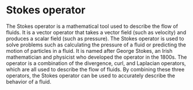 # Stokes operator

The Stokes operator is a mathematical tool used to describe the flow of fluids. It is a vector operator that takes a vector field (such as velocity) and produces a scalar field (such as pressure). The Stokes operator is used to solve problems such as calculating the pressure of a fluid or predicting the motion of particles in a fluid. It is named after George Stokes, an Irish mathematician and physicist who developed the operator in the 1800s. The operator is a combination of the divergence, curl, and Laplacian operators, which are all used to describe the flow of fluids. By combining these three operators, the Stokes operator can be used to accurately describe the behavior of a fluid.
